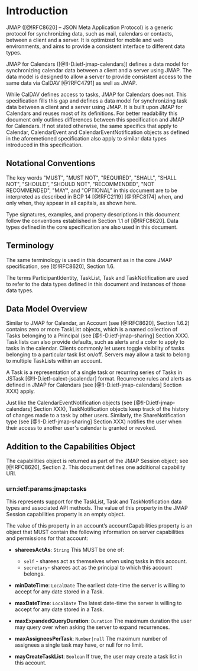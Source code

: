 # Introduction

JMAP ([@!RFC8620] – JSON Meta Application Protocol) is a generic protocol for synchronizing data, such as mail, calendars or contacts, between a client and a server. It is optimized for mobile and web environments, and aims to provide a consistent interface to different data types.

JMAP for Calendars ([@!I-D.ietf-jmap-calendars]) defines a data model for synchronizing calendar data between a client and a server using JMAP. The data model is designed to allow a server to provide consistent access to the same data via CalDAV [@?RFC4791] as well as JMAP.

While CalDAV defines access to tasks, JMAP for Calendars does not. This specification fills this gap and defines a data model for synchronizing task data between a client and a server using JMAP. It is built upon JMAP for Calendars and reuses most of its definitions. For better readability this document only outlines differences between this specification and JMAP for Calendars. If not stated otherwise, the same specifics that apply to Calendar, CalendarEvent and CalendarEventNotification objects as defined in the aforemetioned specification also apply to similar data types introduced in this specification.

## Notational Conventions

The key words "MUST", "MUST NOT", "REQUIRED", "SHALL", "SHALL NOT", "SHOULD", "SHOULD NOT", "RECOMMENDED", "NOT RECOMMENDED", "MAY", and "OPTIONAL" in this document are to be interpreted as described in BCP 14 [@!RFC2119] [@!RFC8174] when, and only when, they appear in all capitals, as shown here.

Type signatures, examples, and property descriptions in this document follow the conventions established in Section 1.1 of [@!RFC8620].  Data types defined in the core specification are also used in this document.

## Terminology

The same terminology is used in this document as in the core JMAP specification, see [@!RFC8620], Section 1.6.

The terms ParticipantIdentity, TaskList, Task and TaskNotification are used to refer to the data types defined in this document and instances of those data types.

## Data Model Overview

Similar to JMAP for Calendar, an Account (see [@!RFC8620], Section 1.6.2) contains zero or more TaskList objects, which is a named collection of Tasks belonging to a Principal (see [@!I-D.ietf-jmap-sharing] Section XXX). Task lists can also provide defaults, such as alerts and a color to apply to tasks in the calendar. Clients commonly let users toggle visibility of tasks belonging to a particular task list on/off. Servers may allow a task to belong to multiple TaskLists within an account.

A Task is a representation of a single task or recurring series of Tasks in JSTask [@!I-D.ietf-calext-jscalendar] format. Recurrence rules and alerts as defined in JMAP for Calendars (see [@!I-D.ietf-jmap-calendars] Section XXX) apply.

Just like the CalendarEventNotification objects (see [@!I-D.ietf-jmap-calendars] Section XXX), TaskNotification objects keep track of the history of changes made to a task by other users. Similarly, the ShareNotification type (see [@!I-D.ietf-jmap-sharing] Section XXX) notifies the user when their access to another user's calendar is granted or revoked.

## Addition to the Capabilities Object

The capabilities object is returned as part of the JMAP Session object; see [@!RFC8620], Section 2. This document defines one additional capability URI.

### urn:ietf:params:jmap:tasks

This represents support for the TaskList, Task and TaskNotification data types and associated API methods. The value of this property in the JMAP Session capabilities property is an empty object.

The value of this property in an account’s accountCapabilities property is an object that MUST contain the following information on server capabilities and permissions for that account:

- **shareesActAs**: `String`
  This MUST be one of:

    - `self` - sharees act as themselves when using tasks in this account.
    - `secretary`- sharees act as the principal to which this account belongs.

- **minDateTime**: `LocalDate`
  The earliest date-time the server is willing to accept for any date stored in a Task.
- **maxDateTime**: `LocalDate`
  The latest date-time the server is willing to accept for any date stored in a Task.
- **maxExpandedQueryDuration**: `Duration`
  The maximum duration the user may query over when asking the server to expand recurrences.
- **maxAssigneesPerTask**: `Number|null`
  The maximum number of assignees a single task may have, or null for no limit.
- **mayCreateTaskList**: `Boolean`
  If true, the user may create a task list in this account.

